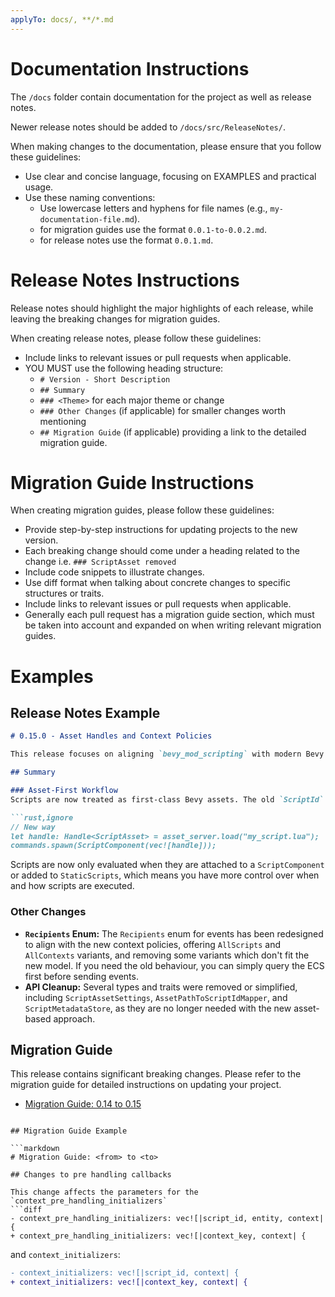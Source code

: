 ```yaml
---
applyTo: docs/, **/*.md
---
```


# Documentation Instructions

The `/docs` folder contain documentation for the project as well as release notes.

Newer release notes should be added to `/docs/src/ReleaseNotes/`.

When making changes to the documentation, please ensure that you follow these guidelines:
- Use clear and concise language, focusing on EXAMPLES and practical usage.
- Use these naming conventions:
  - Use lowercase letters and hyphens for file names (e.g., `my-documentation-file.md`).
  - for migration guides use the format `0.0.1-to-0.0.2.md`.
  - for release notes use the format `0.0.1.md`.


# Release Notes Instructions

Release notes should highlight the major highlights of each release, while leaving the breaking changes for migration guides.

When creating release notes, please follow these guidelines:
- Include links to relevant issues or pull requests when applicable.
- YOU MUST use the following heading structure:
  - `# Version - Short Description`
  - `## Summary`
  - `### <Theme>` for each major theme or change
  - `### Other Changes` (if applicable) for smaller changes worth mentioning
  - `## Migration Guide` (if applicable) providing a link to the detailed migration guide.


# Migration Guide Instructions

When creating migration guides, please follow these guidelines:
- Provide step-by-step instructions for updating projects to the new version.
- Each breaking change should come under a heading related to the change i.e. `### ScriptAsset removed`
- Include code snippets to illustrate changes.
- Use diff format when talking about concrete changes to specific structures or traits.
- Include links to relevant issues or pull requests when applicable.
- Generally each pull request has a migration guide section, which must be taken into account and expanded on when writing relevant migration guides.


# Examples

## Release Notes Example

```markdown
# 0.15.0 - Asset Handles and Context Policies

This release focuses on aligning `bevy_mod_scripting` with modern Bevy practices, most notably by switching to `Handle<ScriptAsset>` for script management. This change simplifies the API, removes boilerplate, and makes script handling more idiomatic.

## Summary

### Asset-First Workflow
Scripts are now treated as first-class Bevy assets. The old `ScriptId` (which was a string) has been replaced by `AssetId<ScriptAsset>`, and you'll primarily interact with scripts via `Handle<ScriptAsset>`.

```rust,ignore
// New way
let handle: Handle<ScriptAsset> = asset_server.load("my_script.lua");
commands.spawn(ScriptComponent(vec![handle]));
```

Scripts are now only evaluated when they are attached to a `ScriptComponent` or added to `StaticScripts`, which means you have more control over when and how scripts are executed.

### Other Changes
-   **`Recipients` Enum:** The `Recipients` enum for events has been redesigned to align with the new context policies, offering `AllScripts` and `AllContexts` variants, and removing some variants which don't fit the new model. If you need the old behaviour, you can simply query the ECS first before sending events.
-   **API Cleanup:** Several types and traits were removed or simplified, including `ScriptAssetSettings`, `AssetPathToScriptIdMapper`, and `ScriptMetadataStore`, as they are no longer needed with the new asset-based approach.

## Migration Guide
This release contains significant breaking changes. Please refer to the migration guide for detailed instructions on updating your project.

- [Migration Guide: 0.14 to 0.15](https://makspll.github.io/bevy_mod_scripting/Migration/0.14-to-0.15.html)

```

## Migration Guide Example

```markdown
# Migration Guide: <from> to <to>

## Changes to pre handling callbacks

This change affects the parameters for the `context_pre_handling_initializers`
```diff
- context_pre_handling_initializers: vec![|script_id, entity, context| {
+ context_pre_handling_initializers: vec![|context_key, context| {
```
and `context_initializers`:
```diff
- context_initializers: vec![|script_id, context| {
+ context_initializers: vec![|context_key, context| {
```

```
